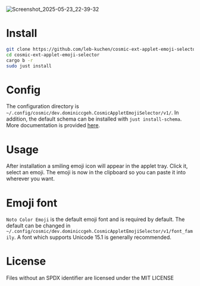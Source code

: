 ![Screenshot_2025-05-23_22-39-32](https://github.com/user-attachments/assets/dbc9f0fe-f99b-4eb0-bfcc-c869207033e0)

# Install 
```sh
git clone https://github.com/leb-kuchen/cosmic-ext-applet-emoji-selector 
cd cosmic-ext-applet-emoji-selector 
cargo b -r
sudo just install
```

# Config
The configuration directory is `~/.config/cosmic/dev.dominiccgeh.CosmicAppletEmojiSelector/v1/`.
In addition, the default schema can be installed with `just install-schema`. 
More documentation is provided [here](CONFIG.md).

# Usage
After installation a smiling emoji icon will appear in the applet tray. Click it, select an emoji. The emoji is now in the clipboard so you can paste it into wherever you want.

# Emoji font
`Noto Color Emoji` is the default emoji font and is required by default. 
The default can be changed in `~/.config/cosmic/dev.dominiccgeh.CosmicAppletEmojiSelector/v1/font_family`.
A font which supports Unicode 15.1 is generally recommended.

# License
Files without an SPDX identifier are licensed under the MIT LICENSE
